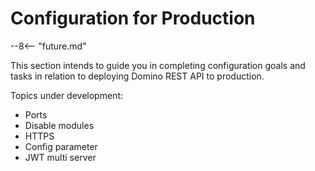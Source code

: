 # Configuration for Production

--8<-- "future.md"

This section intends to guide you in completing configuration goals and tasks in relation to deploying Domino REST API to production.

Topics under development:

- Ports
- Disable modules
- HTTPS
- Config parameter
- JWT multi server